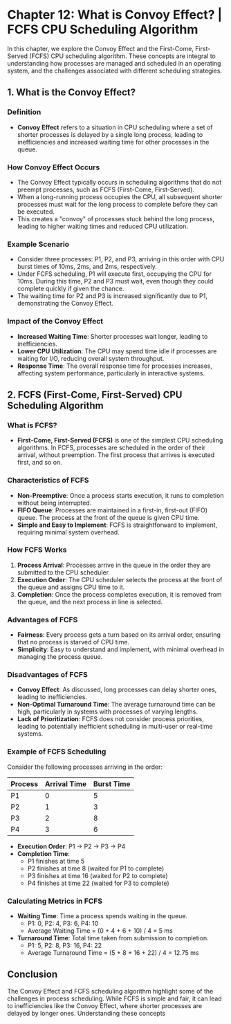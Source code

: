 # Chapter 12: What is Convoy Effect? | FCFS CPU Scheduling Algorithm

In this chapter, we explore the Convoy Effect and the First-Come, First-Served (FCFS) CPU scheduling algorithm. These concepts are integral to understanding how processes are managed and scheduled in an operating system, and the challenges associated with different scheduling strategies.

## 1. What is the Convoy Effect?

### Definition

- **Convoy Effect** refers to a situation in CPU scheduling where a set of shorter processes is delayed by a single long process, leading to inefficiencies and increased waiting time for other processes in the queue.

### How Convoy Effect Occurs

- The Convoy Effect typically occurs in scheduling algorithms that do not preempt processes, such as FCFS (First-Come, First-Served).
- When a long-running process occupies the CPU, all subsequent shorter processes must wait for the long process to complete before they can be executed.
- This creates a "convoy" of processes stuck behind the long process, leading to higher waiting times and reduced CPU utilization.

### Example Scenario

- Consider three processes: P1, P2, and P3, arriving in this order with CPU burst times of 10ms, 2ms, and 2ms, respectively.
- Under FCFS scheduling, P1 will execute first, occupying the CPU for 10ms. During this time, P2 and P3 must wait, even though they could complete quickly if given the chance.
- The waiting time for P2 and P3 is increased significantly due to P1, demonstrating the Convoy Effect.

### Impact of the Convoy Effect

- **Increased Waiting Time**: Shorter processes wait longer, leading to inefficiencies.
- **Lower CPU Utilization**: The CPU may spend time idle if processes are waiting for I/O, reducing overall system throughput.
- **Response Time**: The overall response time for processes increases, affecting system performance, particularly in interactive systems.

## 2. FCFS (First-Come, First-Served) CPU Scheduling Algorithm

### What is FCFS?

- **First-Come, First-Served (FCFS)** is one of the simplest CPU scheduling algorithms. In FCFS, processes are scheduled in the order of their arrival, without preemption. The first process that arrives is executed first, and so on.

### Characteristics of FCFS

- **Non-Preemptive**: Once a process starts execution, it runs to completion without being interrupted.
- **FIFO Queue**: Processes are maintained in a first-in, first-out (FIFO) queue. The process at the front of the queue is given CPU time.
- **Simple and Easy to Implement**: FCFS is straightforward to implement, requiring minimal system overhead.

### How FCFS Works

1. **Process Arrival**: Processes arrive in the queue in the order they are submitted to the CPU scheduler.
2. **Execution Order**: The CPU scheduler selects the process at the front of the queue and assigns CPU time to it.
3. **Completion**: Once the process completes execution, it is removed from the queue, and the next process in line is selected.

### Advantages of FCFS

- **Fairness**: Every process gets a turn based on its arrival order, ensuring that no process is starved of CPU time.
- **Simplicity**: Easy to understand and implement, with minimal overhead in managing the process queue.

### Disadvantages of FCFS

- **Convoy Effect**: As discussed, long processes can delay shorter ones, leading to inefficiencies.
- **Non-Optimal Turnaround Time**: The average turnaround time can be high, particularly in systems with processes of varying lengths.
- **Lack of Prioritization**: FCFS does not consider process priorities, leading to potentially inefficient scheduling in multi-user or real-time systems.

### Example of FCFS Scheduling

Consider the following processes arriving in the order:

| Process | Arrival Time | Burst Time |
|---------|--------------|------------|
| P1      | 0            | 5          |
| P2      | 1            | 3          |
| P3      | 2            | 8          |
| P4      | 3            | 6          |

- **Execution Order**: P1 → P2 → P3 → P4
- **Completion Time**:
  - P1 finishes at time 5
  - P2 finishes at time 8 (waited for P1 to complete)
  - P3 finishes at time 16 (waited for P2 to complete)
  - P4 finishes at time 22 (waited for P3 to complete)

### Calculating Metrics in FCFS

- **Waiting Time**: Time a process spends waiting in the queue.
  - P1: 0, P2: 4, P3: 6, P4: 10
  - Average Waiting Time = (0 + 4 + 6 + 10) / 4 = 5 ms
- **Turnaround Time**: Total time taken from submission to completion.
  - P1: 5, P2: 8, P3: 16, P4: 22
  - Average Turnaround Time = (5 + 8 + 16 + 22) / 4 = 12.75 ms

## Conclusion

The Convoy Effect and FCFS scheduling algorithm highlight some of the challenges in process scheduling. While FCFS is simple and fair, it can lead to inefficiencies like the Convoy Effect, where shorter processes are delayed by longer ones. Understanding these concepts

